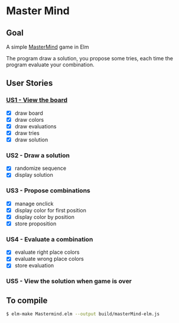 # Master Mind

## Goal
A simple [MasterMind](https://en.wikipedia.org/wiki/Mastermind) game in Elm

The program draw a solution, you propose some tries, each time the program evaluate your combination.

## User Stories

### [US1 - View the board](https://github.com/pointbar/elm-mastermind/pull/1)
- [x] draw board
- [x] draw colors
- [x] draw evaluations
- [x] draw tries
- [x] draw solution

### US2 - Draw a solution
- [x] randomize sequence
- [x] display solution

### US3 - Propose combinations
- [x] manage onclick
- [x] display color for first position
- [x] display color by position
- [x] store proposition

### US4 - Evaluate a combination
- [x] evaluate right place colors
- [x] evaluate wrong place colors
- [x] store evaluation

### US5 - View the solution when game is over

## To compile
```bash
$ elm-make Mastermind.elm --output build/masterMind-elm.js
```
